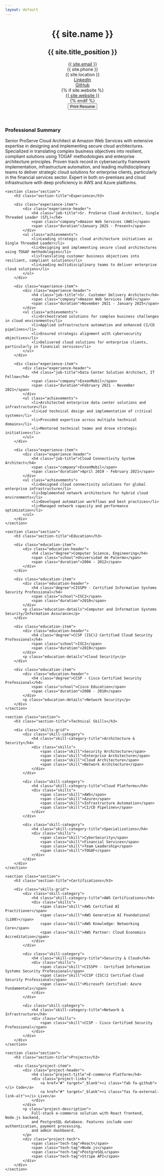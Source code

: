 ```yaml
---
layout: default
---
```


<header class="header">
    <div class="header-content">
        <h1 class="name">{{ site.name }}</h1>
        <h2 class="position">{{ site.title_position }}</h2>
        <div class="contact-info">
            <div class="contact-item">
                <i class="fas fa-envelope"></i>
                <a href="mailto:{{ site.email }}">{{ site.email }}</a>
            </div>
            <div class="contact-item">
                <i class="fas fa-phone"></i>
                <span>{{ site.phone }}</span>
            </div>
            <div class="contact-item">
                <i class="fas fa-map-marker-alt"></i>
                <span>{{ site.location }}</span>
            </div>
            <div class="contact-item">
                <i class="fab fa-linkedin"></i>
                <a href="https://{{ site.linkedin }}" target="_blank">LinkedIn</a>
            </div>
            <div class="contact-item">
                <i class="fab fa-github"></i>
                <a href="https://{{ site.github }}" target="_blank">GitHub</a>
            </div>
            {% if site.website %}
            <div class="contact-item">
                <i class="fas fa-globe"></i>
                <a href="https://{{ site.website }}" target="_blank">{{ site.website }}</a>
            </div>
            {% endif %}
        </div>
    </div>
    <button class="print-btn no-print" onclick="printResume()">
        <i class="fas fa-print"></i> Print Resume
    </button>
</header>

<main class="main-content">
    <section class="section">
        <h3 class="section-title">Professional Summary</h3>
        <p class="summary">
            Senior ProServe Cloud Architect at Amazon Web Services with extensive expertise in designing and implementing secure cloud architectures. Specialized in translating complex business objectives into resilient, compliant solutions using TOGAF methodologies and enterprise architecture principles. Proven track record in cybersecurity framework implementation, infrastructure automation, and leading multidisciplinary teams to deliver strategic cloud solutions for enterprise clients, particularly in the financial services sector. Expert in both on-premises and cloud infrastructure with deep proficiency in AWS and Azure platforms.
        </p>
    </section>

    <section class="section">
        <h3 class="section-title">Experience</h3>
        
        <div class="experience-item">
            <div class="experience-header">
                <h4 class="job-title">Sr. ProServe Cloud Architect, Single Threaded Leader (STL)</h4>
                <span class="company">Amazon Web Services (AWS)</span>
                <span class="duration">January 2025 - Present</span>
            </div>
            <ul class="achievements">
                <li>Leading strategic cloud architecture initiatives as Single Threaded Leader</li>
                <li>Designing and implementing secure cloud architectures using TOGAF methodologies</li>
                <li>Translating customer business objectives into resilient, compliant solutions</li>
                <li>Leading multidisciplinary teams to deliver enterprise cloud solutions</li>
            </ul>
        </div>

        <div class="experience-item">
            <div class="experience-header">
                <h4 class="job-title">Sr. Customer Delivery Architect</h4>
                <span class="company">Amazon Web Services (AWS)</span>
                <span class="duration">November 2021 - January 2025</span>
            </div>
            <ul class="achievements">
                <li>Orchestrated solutions for complex business challenges in cloud environments</li>
                <li>Applied infrastructure automation and enhanced CI/CD pipelines</li>
                <li>Ensured strategic alignment with cybersecurity objectives</li>
                <li>Delivered cloud solutions for enterprise clients, particularly in financial services</li>
            </ul>
        </div>

        <div class="experience-item">
            <div class="experience-header">
                <h4 class="job-title">Data Center Solution Architect, IT Fellow</h4>
                <span class="company">ExxonMobil</span>
                <span class="duration">February 2021 - November 2021</span>
            </div>
            <ul class="achievements">
                <li>Architected enterprise data center solutions and infrastructure</li>
                <li>Led technical design and implementation of critical systems</li>
                <li>Provided expertise across multiple technical domains</li>
                <li>Mentored technical teams and drove strategic initiatives</li>
            </ul>
        </div>

        <div class="experience-item">
            <div class="experience-header">
                <h4 class="job-title">Cloud Connectivity System Architect</h4>
                <span class="company">ExxonMobil</span>
                <span class="duration">April 2019 - February 2021</span>
            </div>
            <ul class="achievements">
                <li>Designed cloud connectivity solutions for global enterprise infrastructure</li>
                <li>Implemented network architecture for hybrid cloud environments</li>
                <li>Developed automation workflows and best practices</li>
                <li>Managed network capacity and performance optimization</li>
            </ul>
        </div>
    </section>

    <section class="section">
        <h3 class="section-title">Education</h3>
        
        <div class="education-item">
            <div class="education-header">
                <h4 class="degree">Computer Science, Engineering</h4>
                <span class="school">Universidad de Palermo</span>
                <span class="duration">2004 - 2012</span>
            </div>
        </div>

        <div class="education-item">
            <div class="education-header">
                <h4 class="degree">CISSP® - Certified Information Systems Security Professional</h4>
                <span class="school">ISC2</span>
                <span class="duration">2010</span>
            </div>
            <p class="education-details">Computer and Information Systems Security/Information Assurance</p>
        </div>

        <div class="education-item">
            <div class="education-header">
                <h4 class="degree">CCSP (ISC)2 Certified Cloud Security Professional</h4>
                <span class="school">ISC2</span>
                <span class="duration">2019</span>
            </div>
            <p class="education-details">Cloud Security</p>
        </div>

        <div class="education-item">
            <div class="education-header">
                <h4 class="degree">CCSP - Cisco Certified Security Professional</h4>
                <span class="school">Cisco Education</span>
                <span class="duration">2008 - 2010</span>
            </div>
            <p class="education-details">Network Security</p>
        </div>
    </section>

    <section class="section">
        <h3 class="section-title">Technical Skills</h3>
        
        <div class="skills-grid">
            <div class="skill-category">
                <h4 class="skill-category-title">Architecture & Security</h4>
                <div class="skills">
                    <span class="skill">Security Architecture</span>
                    <span class="skill">Enterprise Architecture</span>
                    <span class="skill">Cloud Architecture</span>
                    <span class="skill">Network Architecture</span>
                </div>
            </div>
            
            <div class="skill-category">
                <h4 class="skill-category-title">Cloud Platforms</h4>
                <div class="skills">
                    <span class="skill">AWS</span>
                    <span class="skill">Azure</span>
                    <span class="skill">Infrastructure Automation</span>
                    <span class="skill">CI/CD Pipelines</span>
                </div>
            </div>
            
            <div class="skill-category">
                <h4 class="skill-category-title">Specializations</h4>
                <div class="skills">
                    <span class="skill">CyberSecurity</span>
                    <span class="skill">Financial Services</span>
                    <span class="skill">Team Leadership</span>
                    <span class="skill">TOGAF</span>
                </div>
            </div>
        </div>
    </section>

    <section class="section">
        <h3 class="section-title">Certifications</h3>
        
        <div class="skills-grid">
            <div class="skill-category">
                <h4 class="skill-category-title">AWS Certifications</h4>
                <div class="skills">
                    <span class="skill">AWS Certified AI Practitioner</span>
                    <span class="skill">AWS Generative AI Foundational (L100)</span>
                    <span class="skill">AWS Knowledge: Networking Core</span>
                    <span class="skill">AWS Partner: Cloud Economics Accreditation</span>
                </div>
            </div>
            
            <div class="skill-category">
                <h4 class="skill-category-title">Security & Cloud</h4>
                <div class="skills">
                    <span class="skill">CISSP® - Certified Information Systems Security Professional</span>
                    <span class="skill">CCSP (ISC)2 Certified Cloud Security Professional</span>
                    <span class="skill">Microsoft Certified: Azure Fundamentals</span>
                </div>
            </div>
            
            <div class="skill-category">
                <h4 class="skill-category-title">Network & Infrastructure</h4>
                <div class="skills">
                    <span class="skill">CCSP - Cisco Certified Security Professional</span>
                </div>
            </div>
        </div>
    </section>

    <section class="section">
        <h3 class="section-title">Projects</h3>
        
        <div class="project-item">
            <div class="project-header">
                <h4 class="project-title">E-commerce Platform</h4>
                <div class="project-links">
                    <a href="#" target="_blank"><i class="fab fa-github"></i> Code</a>
                    <a href="#" target="_blank"><i class="fas fa-external-link-alt"></i> Live</a>
                </div>
            </div>
            <p class="project-description">
                Full-stack e-commerce solution with React frontend, Node.js backend, 
                and PostgreSQL database. Features include user authentication, payment processing, 
                and admin dashboard.
            </p>
            <div class="project-tech">
                <span class="tech-tag">React</span>
                <span class="tech-tag">Node.js</span>
                <span class="tech-tag">PostgreSQL</span>
                <span class="tech-tag">Stripe API</span>
            </div>
        </div>
    </section>
</main>